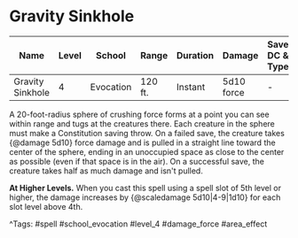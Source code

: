 # Gravity Sinkhole

| Name | Level | School | Range | Duration | Damage | Save DC & Type |
|------|-------|--------|-------|----------|--------|----------------|
| Gravity Sinkhole | 4 | Evocation | 120 ft. | Instant | 5d10 force | - |

A 20-foot-radius sphere of crushing force forms at a point you can see within range and tugs at the creatures there. Each creature in the sphere must make a Constitution saving throw. On a failed save, the creature takes {@damage 5d10} force damage and is pulled in a straight line toward the center of the sphere, ending in an unoccupied space as close to the center as possible (even if that space is in the air). On a successful save, the creature takes half as much damage and isn't pulled.

**At Higher Levels.** When you cast this spell using a spell slot of 5th level or higher, the damage increases by {@scaledamage 5d10|4-9|1d10} for each slot level above 4th.

^Tags: #spell #school_evocation #level_4 #damage_force #area_effect